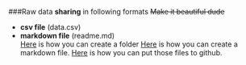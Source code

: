 ###Raw data __sharing__ in following formats
~~Make it beautiful dude~~

- **csv file** (data.csv)
- **markdown file** (readme.md)  
[Here](http://stackoverflow.com/questions/18773598/creating-folders-inside-github-com-repo-without-using-git) is how you can create a folder
[Here](https://github.com/adam-p/markdown-here/wiki/Markdown-Cheatsheet) is how you can create a markdown file.
[Here](https://guides.github.com/introduction/getting-your-project-on-github/) is how you can put those files to github.



